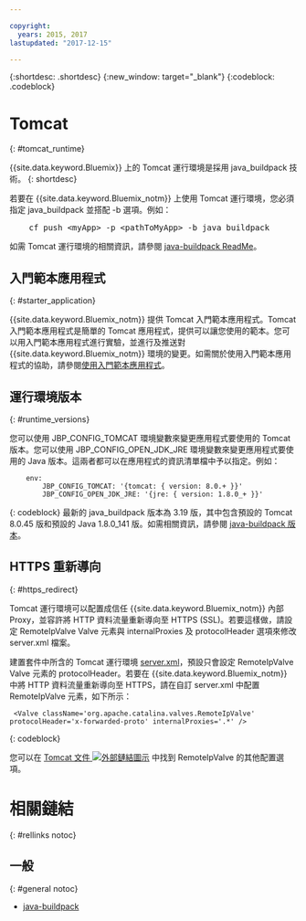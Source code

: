 ```yaml
---

copyright:
  years: 2015, 2017
lastupdated: "2017-12-15"

---
```


{:shortdesc: .shortdesc}
{:new_window: target="_blank"}
{:codeblock: .codeblock}


# Tomcat
{: #tomcat_runtime}

{{site.data.keyword.Bluemix}} 上的 Tomcat 運行環境是採用 java_buildpack 技術。
{: shortdesc}

若要在 {{site.data.keyword.Bluemix_notm}} 上使用 Tomcat 運行環境，您必須指定 java_buildpack 並搭配 -b 選項。例如：
<pre>
    cf push &lt;myApp&gt; -p &lt;pathToMyApp&gt; -b java_buildpack
</pre>

如需 Tomcat 運行環境的相關資訊，請參閱
[java-buildpack ReadMe](https://github.com/cloudfoundry/java-buildpack/blob/master/README.md)。

## 入門範本應用程式
{: #starter_application}

{{site.data.keyword.Bluemix_notm}} 提供 Tomcat 入門範本應用程式。Tomcat 入門範本應用程式是簡單的 Tomcat 應用程式，提供可以讓您使用的範本。您可以用入門範本應用程式進行實驗，並進行及推送對 {{site.data.keyword.Bluemix_notm}} 環境的變更。如需關於使用入門範本應用程式的協助，請參閱[使用入門範本應用程式](/docs/cfapps/starter_app_usage.html)。

## 運行環境版本
{: #runtime_versions}

您可以使用 JBP_CONFIG_TOMCAT 環境變數來變更應用程式要使用的 Tomcat 版本。您可以使用 JBP_CONFIG_OPEN_JDK_JRE 環境變數來變更應用程式要使用的 Java 版本。這兩者都可以在應用程式的資訊清單檔中予以指定。例如：
```
    env:
        JBP_CONFIG_TOMCAT: '{tomcat: { version: 8.0.+ }}'
        JBP_CONFIG_OPEN_JDK_JRE: '{jre: { version: 1.8.0_+ }}'
```
{: codeblock}
最新的 java_buildpack 版本為 3.19 版，其中包含預設的 Tomcat 8.0.45 版和預設的 Java 1.8.0_141 版。如需相關資訊，請參閱 [java-buildpack 版本](https://github.com/cloudfoundry/java-buildpack/releases/tag/v3.13)。

## HTTPS 重新導向
{: #https_redirect}

Tomcat 運行環境可以配置成信任 {{site.data.keyword.Bluemix_notm}} 內部 Proxy，並容許將 HTTP 資料流量重新導向至 HTTPS (SSL)。若要這樣做，請設定 RemoteIpValve Valve 元素與 internalProxies 及 protocolHeader 選項來修改 server.xml 檔案。

建置套件中所含的 Tomcat 運行環境 [server.xml](https://github.com/cloudfoundry/java-buildpack/blob/master/resources/tomcat/conf/server.xml)，預設只會設定 RemoteIpValve Valve 元素的 protocolHeader。若要在 {{site.data.keyword.Bluemix_notm}} 中將 HTTP 資料流量重新導向至 HTTPS，請在自訂 server.xml 中配置 RemoteIpValve 元素，如下所示：

```
 <Valve className='org.apache.catalina.valves.RemoteIpValve' protocolHeader='x-forwarded-proto' internalProxies='.*' />
```
{: codeblock}

您可以在 [Tomcat 文件 ![外部鏈結圖示](../../icons/launch-glyph.svg "外部鏈結圖示")](https://tomcat.apache.org/tomcat-8.0-doc/api/org/apache/catalina/valves/RemoteIpValve.html) 中找到 RemoteIpValve 的其他配置選項。

# 相關鏈結
{: #rellinks notoc}
## 一般
{: #general notoc}
* [java-buildpack](https://github.com/cloudfoundry/java-buildpack)
